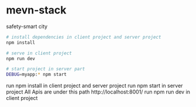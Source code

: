 # mevn-stack
safety-smart city

``` bash
# install dependencies in client project and server project 
npm install

# serve in client project
npm run dev

# start project in server part
DEBUG=myapp:* npm start
```
run npm install  in client project and server project 
run npm start in server project 
All Apis are under this path http://localhost:8001/
run npm run dev in client project 
